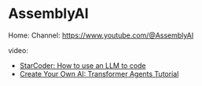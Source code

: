 # AssemblyAI
Home:
Channel: https://www.youtube.com/@AssemblyAI

video:
- [StarCoder: How to use an LLM to code](https://youtu.be/1PH3oDly1bc)
- [Create Your Own AI: Transformer Agents Tutorial](https://youtu.be/Q7KhrSbEnSQ)
